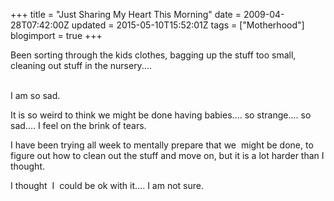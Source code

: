 +++
title = "Just Sharing My Heart This Morning"
date = 2009-04-28T07:42:00Z
updated = 2015-05-10T15:52:01Z
tags = ["Motherhood"]
blogimport = true 
+++

Been sorting through the kids clothes, bagging up the stuff too small, cleaning out stuff in the nursery....      
&#160;

I am so sad.      

It is so weird to think we might be done having babies.... so strange.... so sad.... I feel on the brink of tears.&#160; 

I have been trying all week to mentally prepare that we&#160; might be done, to figure out how to clean out the stuff and move on, but it is a lot harder than I thought. 

I thought&#160; I&#160; could be ok with it.... I am not sure.&#160; 

